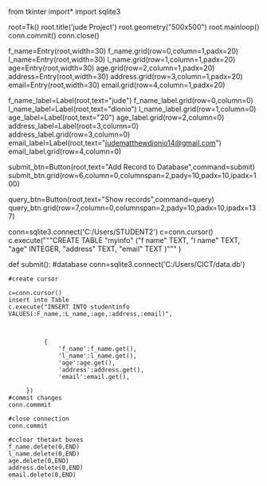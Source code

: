 from tkinter import*
import sqlite3

root=Tk()
root.title('jude Project')
root.geometry("500x500")
root.mainloop()
conn.commit()
conn.close()

f_name=Entry(root,width=30)
f_name.grid(row=0,column=1,padx=20)
l_name=Entry(root,width=30)
l_name.grid(row=1,column=1,padx=20)
age=Entry(root,width=30)
age.grid(row=2,column=1,padx=20)
address=Entry(root,width=30)
address.grid(row=3,column=1,padx=20)
email=Entry(root,width=30)
email.grid(row=4,column=1,padx=20)

f_name_label=Label(root,text="jude")
f_name_label.grid(row=0,column=0)
l_name_label=Label(root,text="dionio")
l_name_label.grid(row=1,column=0)
age_label=Label(root,text="20")
age_label.grid(row=2,column=0)
address_label=Label(root=3,column=0)
address_label.grid(row=3,column=0)
email_label=Label(root,text="judematthewdionio14@gmail.com")
email_label.grid(row=4,column=0)

submit_btn=Button(root,text="Add Record to Database",command=submit)
submit_btn.grid(row=6,column=0,columnspan=2,pady=10,padx=10,ipadx=100)

query_btn=Button(root,text="Show records",command=query)
query_btn.grid(row=7,column=0,columnspan=2,pady=10,padx=10,ipadx=137)

conn=sqlite3.connect('C:/Users/STUDENT2')
c=conn.cursor()
c.execute("""CREATE TABLE "myinfo"
	("f name"	TEXT,
	"l name"	TEXT,
	"age"	INTEGER,
	"address"	TEXT,
	"email"	TEXT
         )"""
)

def submit():
    #database
    conn=sqlite3.connect('C:/Users/CICT/data.db')

    #create cursor

    c=conn.cursor()
    insert into Table
    c.execute("INSERT INTO studentinfo
    VALUES(:F_name,:L_name,:age,:address,:email)",



              {
                  'f_name':f_name.get(),
                  'l_name':l_name.get(),
                  'age':age.get(),
                  'address':address.get(),
                  'email':email.get(),

         })
    #commit changes
    conn.commmit

    #close connection
    conn.commit

    #cclear thetaxt boxes
    f_name.delete(0,END)
    l_name.delete(0,END)
    age.delete(0,END)
    address.delete(0,END)
    email.delete(0,END)
